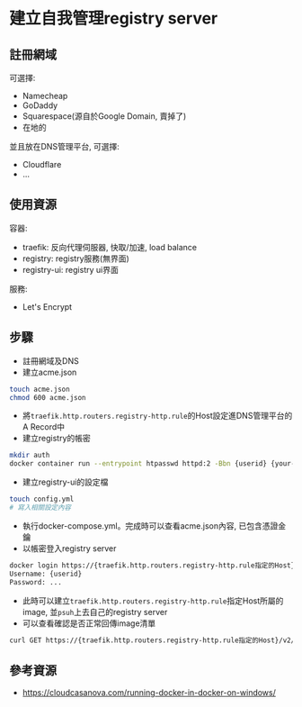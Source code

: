 # 建立自我管理registry server
## 註冊網域
可選擇:
- Namecheap
- GoDaddy
- Squarespace(源自於Google Domain, 賣掉了)
- 在地的

並且放在DNS管理平台, 可選擇:
- Cloudflare
- ...

## 使用資源
容器:
- traefik: 反向代理伺服器, 快取/加速, load balance
- registry: registry服務(無界面)
- registry-ui: registry ui界面

服務:
- Let's Encrypt

## 步驟
- 註冊網域及DNS
- 建立acme.json
``` bash
touch acme.json
chmod 600 acme.json
```
- 將`traefik.http.routers.registry-http.rule`的Host設定進DNS管理平台的A Record中
- 建立registry的帳密
```bash
mkdir auth
docker container run --entrypoint htpasswd httpd:2 -Bbn {userid} {your-password} > auth/htpasswd
```
- 建立registry-ui的設定檔
```bash
touch config.yml
# 寫入相關設定內容
```
- 執行docker-compose.yml。完成時可以查看acme.json內容, 已包含憑證金鑰
- 以帳密登入registry server
```bash
docker login https://{traefik.http.routers.registry-http.rule指定的Host}
Username: {userid}
Password: ...
```
- 此時可以建立`traefik.http.routers.registry-http.rule`指定Host所屬的image, 並`psuh`上去自己的registry server
- 可以查看確認是否正常回傳image清單
```bash
curl GET https://{traefik.http.routers.registry-http.rule指定的Host}/v2/_catalog
```

## 參考資源
- https://cloudcasanova.com/running-docker-in-docker-on-windows/
